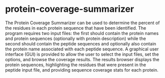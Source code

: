 protein-coverage-summarizer
===========================

The Protein Coverage Summarizer can be used to determine the percent of the residues in each protein sequence that have been identified. The program requires two input files: the first should contain the protein names and protein sequences (optionally with protein description) while the second should contain the peptide sequences and optionally also contain the protein name associated with each peptide sequence. A graphical user interface (GUI) is provided to allow the user to select the input files, set the options, and browse the coverage results. The results browser displays the protein sequences, highlighting the residues that were present in the peptide input file, and providing sequence coverage stats for each protein.
